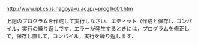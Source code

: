 http://www.ipl.cs.is.nagoya-u.ac.jp/~prog1/c01.htm

上記のプログラムを作成して実行しなさい．エディット（作成と保存），コンパイル，実行の繰り返しです．エラーが発生するときには，プログラムを修正して，保存し直して，コンパイル，実行を繰り返します．
